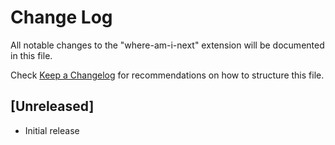 # Change Log

All notable changes to the "where-am-i-next" extension will be documented in this file.

Check [Keep a Changelog](http://keepachangelog.com/) for recommendations on how to structure this file.

## [Unreleased]

- Initial release